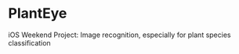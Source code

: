 PlantEye
========

iOS Weekend Project: Image recognition, especially for plant species classification
